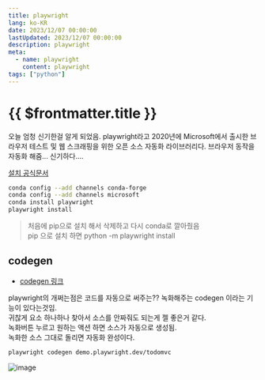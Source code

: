 ```yaml
---
title: playwright
lang: ko-KR
date: 2023/12/07 00:00:00
lastUpdated: 2023/12/07 00:00:00
description: playwright
meta:
  - name: playwright
    content: playwright
tags: ["python"]
---
```


# {{ $frontmatter.title }}

오늘 엄청 신기한걸 알게 되었음. playwright라고 2020년에 Microsoft에서 출시한 브라우저 테스트 및 웹 스크래핑을 위한 오픈 소스 자동화 라이브러리다. 브라우저 동작을 자동화 해줌... 신기하다....

[설치 공식문서](https://playwright.dev/python/docs/intro)

```sh
conda config --add channels conda-forge
conda config --add channels microsoft
conda install playwright
playwright install
```

> 처음에 pip으로 설치 해서 삭제하고 다시 conda로 깔아줬음  
> pip 으로 설치 하면 python -m playwright install

## codegen

- [codegen 링크](https://playwright.dev/python/docs/codegen)

playwright의 개쩌는점은 코드를 자동으로 써주는?? 녹화해주는 codegen 이라는 기능이 있다는것임.  
귀찮게 요소 하나하나 찾아서 소스를 안짜줘도 되는게 젤 좋은거 같다.  
녹화버튼 누르고 원하는 액션 하면 소스가 자동으로 생성됨.  
녹화한 소스 그대로 돌리면 자동화 완성이다.

```sh
playwright codegen demo.playwright.dev/todomvc
```

![image](~@image/16.jpg)
